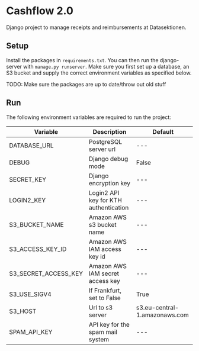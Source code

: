 # Cashflow 2.0

Django project to manage receipts and reimbursements at Datasektionen.

## Setup

Install the packages in `requirements.txt`. You can then run the django-server with `manage.py runserver`.
Make sure you first set up a database, an S3 bucket and supply the correct environment variables as specified below.

TODO: Make sure the packages are up to date/throw out old stuff

## Run

The following environment variables are required to run the project:

| Variable              | Description                           | Default                       |
|-----------------------|---------------------------------------|-------------------------------|
| DATABASE_URL                | PostgreSQL server url                 | ---                           |
| DEBUG                 | Django debug mode                     | False                         |
| SECRET_KEY            | Django encryption key                 | ---                           |
| LOGIN2_KEY            | Login2 API key for KTH authentication | ---                           |
| S3_BUCKET_NAME        | Amazon AWS s3 bucket name             | ---                           |
| S3_ACCESS_KEY_ID      | Amazon AWS IAM access key id          | ---                           |
| S3_SECRET_ACCESS_KEY  | Amazon AWS IAM secret access key      | ---                           |
| S3_USE_SIGV4          | If Frankfurt, set to False            | True                          |
| S3_HOST               | Url to s3 server                      | s3.eu-central-1.amazonaws.com |
| SPAM_API_KEY          | API key for the spam mail system      | ---                           |
